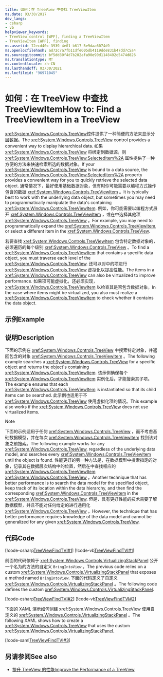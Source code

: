 ```yaml
---
title: 如何：在 TreeView 中查找 TreeViewItem
ms.date: 03/30/2017
dev_langs:
- csharp
- vb
helpviewer_keywords:
- TreeView control [WPF], finding a TreeViewItem
- TreeViewItem [WPF], finding
ms.assetid: 72ecd40c-3939-4e01-b617-5e9daa6074d9
ms.openlocfilehash: ad72c7a7fb11dfe605db4119dde831b47dd7c5a4
ms.sourcegitcommit: bf5dd80f4d7b202afa90e90d1148402c5474d826
ms.translationtype: MT
ms.contentlocale: zh-CN
ms.lasthandoff: 03/30/2021
ms.locfileid: "96971045"
---
```

# <a name="how-to-find-a-treeviewitem-in-a-treeview"></a><span data-ttu-id="8c640-102">如何：在 TreeView 中查找 TreeViewItem</span><span class="sxs-lookup"><span data-stu-id="8c640-102">How to: Find a TreeViewItem in a TreeView</span></span>
<span data-ttu-id="8c640-103"><xref:System.Windows.Controls.TreeView>控件提供了一种简便的方法来显示分层数据。</span><span class="sxs-lookup"><span data-stu-id="8c640-103">The <xref:System.Windows.Controls.TreeView> control provides a convenient way to display hierarchical data.</span></span> <span data-ttu-id="8c640-104">如果 <xref:System.Windows.Controls.TreeView> 将绑定到数据源，则 <xref:System.Windows.Controls.TreeView.SelectedItem%2A> 属性提供了一种方便的方法来快速检索所选的数据对象。</span><span class="sxs-lookup"><span data-stu-id="8c640-104">If your <xref:System.Windows.Controls.TreeView> is bound to a data source, the <xref:System.Windows.Controls.TreeView.SelectedItem%2A> property provides a convenient way for you to quickly retrieve the selected data object.</span></span> <span data-ttu-id="8c640-105">通常情况下，最好使用基础数据对象，但有时你可能需要以编程方式操作包含的数据 <xref:System.Windows.Controls.TreeViewItem> 。</span><span class="sxs-lookup"><span data-stu-id="8c640-105">It is typically best to work with the underlying data object, but sometimes you may need to programmatically manipulate the data's containing <xref:System.Windows.Controls.TreeViewItem>.</span></span> <span data-ttu-id="8c640-106">例如，你可能需要以编程方式展开 <xref:System.Windows.Controls.TreeViewItem> ，或在中选择其他项 <xref:System.Windows.Controls.TreeView> 。</span><span class="sxs-lookup"><span data-stu-id="8c640-106">For example, you may need to programmatically expand the <xref:System.Windows.Controls.TreeViewItem>, or select a different item in the <xref:System.Windows.Controls.TreeView>.</span></span>  
  
 <span data-ttu-id="8c640-107">若要查找 <xref:System.Windows.Controls.TreeViewItem> 包含特定数据对象的，必须遍历的每个级别 <xref:System.Windows.Controls.TreeView> 。</span><span class="sxs-lookup"><span data-stu-id="8c640-107">To find a <xref:System.Windows.Controls.TreeViewItem> that contains a specific data object, you must traverse each level of the <xref:System.Windows.Controls.TreeView>.</span></span> <span data-ttu-id="8c640-108">还可以对中的项进行 <xref:System.Windows.Controls.TreeView> 虚拟化以提高性能。</span><span class="sxs-lookup"><span data-stu-id="8c640-108">The items in a <xref:System.Windows.Controls.TreeView> can also be virtualized to improve performance.</span></span> <span data-ttu-id="8c640-109">如果项可能虚拟化，还必须实现， <xref:System.Windows.Controls.TreeViewItem> 以检查其是否包含数据对象。</span><span class="sxs-lookup"><span data-stu-id="8c640-109">In the case where items might be virtualized, you also must realize a <xref:System.Windows.Controls.TreeViewItem> to check whether it contains the data object.</span></span>  
  
## <a name="example"></a><span data-ttu-id="8c640-110">示例</span><span class="sxs-lookup"><span data-stu-id="8c640-110">Example</span></span>  
  
## <a name="description"></a><span data-ttu-id="8c640-111">说明</span><span class="sxs-lookup"><span data-stu-id="8c640-111">Description</span></span>  
 <span data-ttu-id="8c640-112">下面的示例在 <xref:System.Windows.Controls.TreeView> 中搜索特定对象，并返回包含的对象 <xref:System.Windows.Controls.TreeViewItem> 。</span><span class="sxs-lookup"><span data-stu-id="8c640-112">The following example searches a <xref:System.Windows.Controls.TreeView> for a specific object and returns the object's containing <xref:System.Windows.Controls.TreeViewItem>.</span></span> <span data-ttu-id="8c640-113">该示例确保每个 <xref:System.Windows.Controls.TreeViewItem> 实例化后，才能搜索其子项。</span><span class="sxs-lookup"><span data-stu-id="8c640-113">The example ensures that each <xref:System.Windows.Controls.TreeViewItem> is instantiated so that its child items can be searched.</span></span> <span data-ttu-id="8c640-114">此示例也适用于不 <xref:System.Windows.Controls.TreeView> 使用虚拟化项的情况。</span><span class="sxs-lookup"><span data-stu-id="8c640-114">This example also works if the <xref:System.Windows.Controls.TreeView> does not use virtualized items.</span></span>  
  
> [!NOTE]
> <span data-ttu-id="8c640-115">下面的示例适用于任何 <xref:System.Windows.Controls.TreeView> ，而不考虑基础数据模型，并在每次 <xref:System.Windows.Controls.TreeViewItem> 找到该对象之前搜索。</span><span class="sxs-lookup"><span data-stu-id="8c640-115">The following example works for any <xref:System.Windows.Controls.TreeView>, regardless of the underlying data model, and searches every <xref:System.Windows.Controls.TreeViewItem> until the object is found.</span></span> <span data-ttu-id="8c640-116">性能更好的另一种方法是，在数据模型中搜索指定的对象，记录其在数据层次结构中的位置，然后在中查找相应的 <xref:System.Windows.Controls.TreeViewItem> <xref:System.Windows.Controls.TreeView> 。</span><span class="sxs-lookup"><span data-stu-id="8c640-116">Another technique that has better performance is to search the data model for the specified object, keep track of its location within the data hierarchy, and then find the corresponding <xref:System.Windows.Controls.TreeViewItem> in the <xref:System.Windows.Controls.TreeView>.</span></span> <span data-ttu-id="8c640-117">但是，具有更好性能的技术需要了解数据模型，并且不能对任何给定的进行通用化 <xref:System.Windows.Controls.TreeView> 。</span><span class="sxs-lookup"><span data-stu-id="8c640-117">However, the technique that has better performance requires knowledge of the data model and cannot be generalized for any given <xref:System.Windows.Controls.TreeView>.</span></span>  
  
## <a name="code"></a><span data-ttu-id="8c640-118">代码</span><span class="sxs-lookup"><span data-stu-id="8c640-118">Code</span></span>  
 [!code-csharp[TreeViewFindTVI#1](~/samples/snippets/csharp/VS_Snippets_Wpf/TreeViewFindTVI/CSharp/MainWindow.xaml.cs#1)]
 [!code-vb[TreeViewFindTVI#1](~/samples/snippets/visualbasic/VS_Snippets_Wpf/TreeViewFindTVI/VisualBasic/MainWindow.xaml.vb#1)]  
  
 <span data-ttu-id="8c640-119">前面的代码依赖于 <xref:System.Windows.Controls.VirtualizingStackPanel> 公开一个名为的方法的自定义 `BringIntoView` 。</span><span class="sxs-lookup"><span data-stu-id="8c640-119">The previous code relies on a custom <xref:System.Windows.Controls.VirtualizingStackPanel> that exposes a method named `BringIntoView`.</span></span> <span data-ttu-id="8c640-120">下面的代码定义了自定义 <xref:System.Windows.Controls.VirtualizingStackPanel> 。</span><span class="sxs-lookup"><span data-stu-id="8c640-120">The following code defines the custom <xref:System.Windows.Controls.VirtualizingStackPanel>.</span></span>  
  
 [!code-csharp[TreeViewFindTVI#2](~/samples/snippets/csharp/VS_Snippets_Wpf/TreeViewFindTVI/CSharp/MainWindow.xaml.cs#2)]
 [!code-vb[TreeViewFindTVI#2](~/samples/snippets/visualbasic/VS_Snippets_Wpf/TreeViewFindTVI/VisualBasic/MainWindow.xaml.vb#2)]  
  
 <span data-ttu-id="8c640-121">下面的 XAML 演示如何创建 <xref:System.Windows.Controls.TreeView> 使用自定义的 <xref:System.Windows.Controls.VirtualizingStackPanel> 。</span><span class="sxs-lookup"><span data-stu-id="8c640-121">The following XAML shows how to create a <xref:System.Windows.Controls.TreeView> that uses the custom <xref:System.Windows.Controls.VirtualizingStackPanel>.</span></span>  
  
 [!code-xaml[TreeViewFindTVI#3](~/samples/snippets/csharp/VS_Snippets_Wpf/TreeViewFindTVI/CSharp/MainWindow.xaml#3)]  
  
## <a name="see-also"></a><span data-ttu-id="8c640-122">另请参阅</span><span class="sxs-lookup"><span data-stu-id="8c640-122">See also</span></span>

- [<span data-ttu-id="8c640-123">提升 TreeView 的性能</span><span class="sxs-lookup"><span data-stu-id="8c640-123">Improve the Performance of a TreeView</span></span>](how-to-improve-the-performance-of-a-treeview.md)

